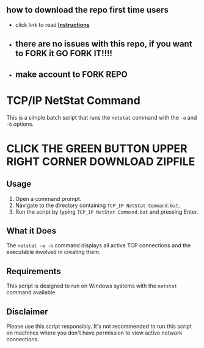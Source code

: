 ## how to download the repo first time users

  - click link to read [**Instructions**](https://www.fnbubbles420.org/Instructions-On-How-To-Download-Repo)


- ##   there are no issues with this repo, if you want to FORK it GO FORK IT!!!!
- ##   make account to FORK REPO


# TCP/IP NetStat Command 

This is a simple batch script that runs the `netstat` command with the `-a` and `-b` options.



# CLICK THE GREEN BUTTON UPPER RIGHT CORNER DOWNLOAD ZIPFILE


## Usage

1. Open a command prompt.
2. Navigate to the directory containing `TCP_IP NetStat Command.bat`.
3. Run the script by typing `TCP_IP NetStat Command.bat` and pressing Enter.

## What it Does

The `netstat -a -b` command displays all active TCP connections and the executable involved in creating them.

## Requirements

This script is designed to run on Windows systems with the `netstat` command available.

## Disclaimer

Please use this script responsibly. It's not recommended to run this script on machines where you don't have permission to view active network connections.
